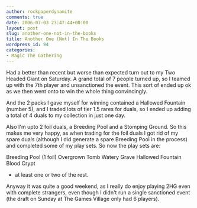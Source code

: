 ```yaml
---
author: rockpaperdynamite
comments: true
date: 2006-07-03 23:47:44+00:00
layout: post
slug: another-one-not-in-the-books
title: Another One (Not) In The Books
wordpress_id: 94
categories:
- Magic The Gathering
---
```


Had a better than recent but worse than expected turn out to my Two Headed Giant on Saturday. A grand total of 7 people turned up, so I teamed up with the 7th player and unsanctioned the event. This sort of ended up ok as we then went onto to win the whole thing convincingly.

And the 2 packs I gave myself for winning contained a Hallowed Fountain (number 5), and I traded lots of tier 1.5 rares for duals, so I ended up adding a total of 4 duals to my collection in just one day.

Also I'm upto 2 foil duals, a Breeding Pool and a Stomping Ground. So this makes me very happy, as when trading for the foil duals I got rid of my spare duals (although I did generate a spare Breeding Pool in the process) and completed some of my play sets. So now the play sets are:

Breeding Pool (1 foil)
Overgrown Tomb
Watery Grave
Hallowed Fountain
Blood Crypt
+ at least one or two of the rest.

Anyway it was quite a good weekend, as I really do enjoy playing 2HG even with complete strangers, even though I didn't run a single sanctioned event (the draft on Sunday at The Games Village only had 6 players).
